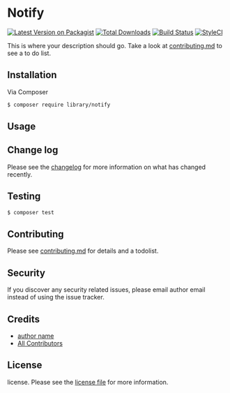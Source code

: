 # Notify

[![Latest Version on Packagist][ico-version]][link-packagist]
[![Total Downloads][ico-downloads]][link-downloads]
[![Build Status][ico-travis]][link-travis]
[![StyleCI][ico-styleci]][link-styleci]

This is where your description should go. Take a look at [contributing.md](contributing.md) to see a to do list.

## Installation

Via Composer

``` bash
$ composer require library/notify
```

## Usage

## Change log

Please see the [changelog](changelog.md) for more information on what has changed recently.

## Testing

``` bash
$ composer test
```

## Contributing

Please see [contributing.md](contributing.md) for details and a todolist.

## Security

If you discover any security related issues, please email author email instead of using the issue tracker.

## Credits

- [author name][link-author]
- [All Contributors][link-contributors]

## License

license. Please see the [license file](license.md) for more information.

[ico-version]: https://img.shields.io/packagist/v/library/notify.svg?style=flat-square
[ico-downloads]: https://img.shields.io/packagist/dt/library/notify.svg?style=flat-square
[ico-travis]: https://img.shields.io/travis/library/notify/master.svg?style=flat-square
[ico-styleci]: https://styleci.io/repos/12345678/shield

[link-packagist]: https://packagist.org/packages/library/notify
[link-downloads]: https://packagist.org/packages/library/notify
[link-travis]: https://travis-ci.org/library/notify
[link-styleci]: https://styleci.io/repos/12345678
[link-author]: https://github.com/library
[link-contributors]: ../../contributors
